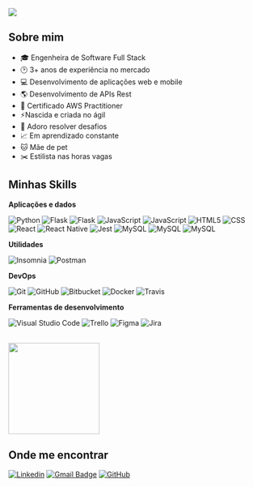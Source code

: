 ![](https://komarev.com/ghpvc/?username=mikhaellecode&color=006bed)

## Sobre mim

- 🎓 Engenheira de Software Full Stack
- 🕑 3+ anos de experiência no mercado
- 💻 Desenvolvimento de aplicações web e mobile
- 🌎 Desenvolvimento de APIs Rest
- 🔧 Certificado AWS Practitioner
- ⚡Nascida e criada no ágil
- 💪 Adoro resolver desafios
- 📈 Em aprendizado constante
- 🐱 Mãe de pet
- ✂️ Estilista nas horas vagas

## Minhas Skills

**Aplicações e dados**

![Python](https://img.shields.io/badge/-Python-333333?style=flat&logo=python)
![Flask](https://img.shields.io/badge/-Flask-333333?style=flat&logo=flask)
![Flask](https://img.shields.io/badge/-Pytest-333333?style=flat&logo=pytest)
![JavaScript](https://img.shields.io/badge/-JavaScript-333333?style=flat&logo=javascript)
![JavaScript](https://img.shields.io/badge/-TypeScript-333333?style=flat&logo=typescript)
![HTML5](https://img.shields.io/badge/-HTML5-333333?style=flat&logo=HTML5)
![CSS](https://img.shields.io/badge/-CSS-333333?style=flat&logo=CSS3&logoColor=1572B6)
![React](https://img.shields.io/badge/-React-333333?style=flat&logo=react)
![React Native](https://img.shields.io/badge/-React%20Native-333333?style=flat&logo=react)
![Jest](https://img.shields.io/badge/-Jest-333333?style=flat&logo=jest)
![MySQL](https://img.shields.io/badge/-MySQL-333333?style=flat&logo=mysql)
![MySQL](https://img.shields.io/badge/-MongoDB-333333?style=flat&logo=mongodb)
![MySQL](https://img.shields.io/badge/-AWS-333333?style=flat&logo=amazonaws)

**Utilidades**

![Insomnia](https://img.shields.io/badge/-Swagger-333333?style=flat&logo=swagger)
![Postman](https://img.shields.io/badge/-Postman-333333?style=flat&logo=postman)

**DevOps**

![Git](https://img.shields.io/badge/-Git-333333?style=flat&logo=git)
![GitHub](https://img.shields.io/badge/-GitHub-333333?style=flat&logo=github)
![Bitbucket](https://img.shields.io/badge/-Bitbucket-333333?style=flat&logo=bitbucket)
![Docker](https://img.shields.io/badge/-Docker-333333?style=flat&logo=docker)
![Travis](https://img.shields.io/badge/-Jenkins-333333?style=flat&logo=jenkins)

**Ferramentas de desenvolvimento**

![Visual Studio Code](https://img.shields.io/badge/-Visual%20Studio%20Code-333333?style=flat&logo=visual-studio-code)
![Trello](https://img.shields.io/badge/-Trello-333333?style=flat&logo=trello)
![Figma](https://img.shields.io/badge/-Figma-333333?style=flat&logo=figma)
![Jira](https://img.shields.io/badge/-Jira-333333?style=flat&logo=jira)

<br/>

<a href="https://github.com/mikhaelle" title="Perfil da mikhaelle">
  <img height="180em" src="https://github-readme-stats.vercel.app/api?username=mikhaelle&theme=dracula&show_icons=true" />
</a>

## Onde me encontrar

[![Linkedin](https://img.shields.io/badge/-Mikhaelle-blue?style=flat-square&logo=Linkedin&logoColor=white&link=https://www.linkedin.com/in/mikhaelle-bueno/)]((https://www.linkedin.com/in/mikhaelle-bueno/))
[![Gmail Badge](https://img.shields.io/badge/mikhabueno@gmail.com-006bed?style=flat-square&logo=Gmail&logoColor=white&link=mailto:mikhabueno@gmail.com)](mailto:mikhabueno@gmail.com)
[![GitHub](https://img.shields.io/github/followers/mikhaelle?label=follow&style=social)](https://github.com/Mikhaelle)